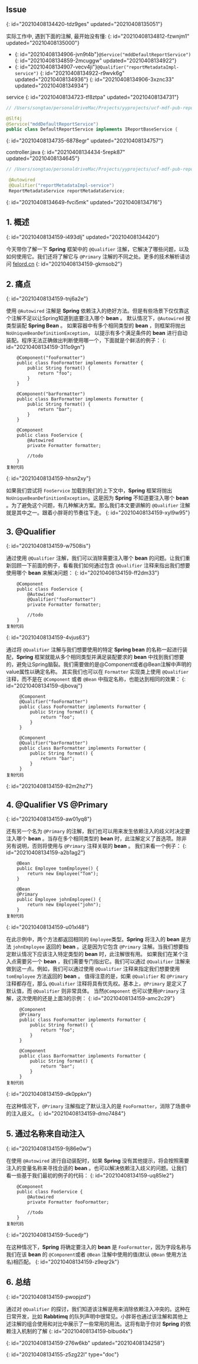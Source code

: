 ## Issue
{: id="20210408134420-tdz9ges" updated="20210408135051"}

实际工作中, 遇到下面的注解, 最开始没有懂:
{: id="20210408134812-fzwnjm1" updated="20210408135000"}

* {: id="20210408134906-jvn9t4b"}`@Service("mddDefaultReportService")`
  {: id="20210408134859-2mcuggw" updated="20210408134922"}
* {: id="20210408134907-vecv4ji"}`@Qualifier("reportMetadataImpl-service")`
  {: id="20210408134922-r9wvk6g" updated="20210408134936"}
{: id="20210408134906-3xznc33" updated="20210408134934"}

service
{: id="20210408134723-tf8ztpa" updated="20210408134731"}

```java
// /Users/songtao/personaldriveMac/Projects/yyprojects/ucf-mdf-pub-report/mdd-report-app/src/main/java/com/yonyou/ucf/mdf/app/service/impl/DefaultReportService.java

@Slf4j
@Service("mddDefaultReportService")
public class DefaultReportService implements IReportBaseService {

```
{: id="20210408134735-6878egr" updated="20210408134757"}

controller.java
{: id="20210408134434-5repk87" updated="20210408134645"}

```java
// /Users/songtao/personaldriveMac/Projects/yyprojects/ucf-mdf-pub-report/mdd-report-app/src/main/java/com/yonyou/ucf/mdf/app/controller/reportform/YonqlReportController.java

 @Autowired
 @Qualifier("reportMetadataImpl-service")
 ReportMetadataService reportMetadataService;

```
{: id="20210408134649-fvci5mk" updated="20210408134716"}

## 1. 概述
{: id="20210408134159-i493dlj" updated="20210408134420"}

今天带你了解一下 **Spring** 框架中的 `@Qualifier` 注解，它解决了哪些问题，以及如何使用它。我们还将了解它与 `@Primary` 注解的不同之处。更多的技术解析请访问 [felord.cn](https://felord.cn)
{: id="20210408134159-gkmsob2"}

## 2. 痛点
{: id="20210408134159-tnj6a2e"}

使用 `@Autowired` 注解是 **Spring** 依赖注入的绝好方法。但是有些场景下仅仅靠这个注解不足以让Spring知道到底要注入哪个 **bean** 。
默认情况下，`@Autowired` 按类型装配 **Spring Bean** 。
如果容器中有多个相同类型的 **bean** ，则框架将抛出 `NoUniqueBeanDefinitionException`，  以提示有多个满足条件的 **bean** 进行自动装配。程序无法正确做出判断使用哪一个，下面就是个鲜活的例子：
{: id="20210408134159-311o9gn"}

```
    @Component("fooFormatter")
    public class FooFormatter implements Formatter {
        public String format() {
            return "foo";
        }
    }

    @Component("barFormatter")
    public class BarFormatter implements Formatter {
        public String format() {
            return "bar";
        }
    }

    @Component
    public class FooService {
        @Autowired
        private Formatter formatter;
    
        //todo 
    }
复制代码
```
{: id="20210408134159-hhsn2xy"}

如果我们尝试将 `FooService` 加载到我们的上下文中，**Spring** 框架将抛出 `NoUniqueBeanDefinitionException`。这是因为 **Spring** 不知道要注入哪个 **bean** 。为了避免这个问题，有几种解决方案。那么我们本文要讲解的 `@Qualifier` 注解就是其中之一。跟着小胖哥的节奏往下走。
{: id="20210408134159-xyl9w95"}

## 3. @Qualifier
{: id="20210408134159-w7508is"}

通过使用 `@Qualifier` 注解，我们可以消除需要注入哪个 **bean** 的问题。让我们重新回顾一下前面的例子，看看我们如何通过包含 `@Qualifier` 注释来指出我们想要使用哪个 **bean** 来解决问题：
{: id="20210408134159-ff2dm33"}

```
    @Component
    public class FooService {
        @Autowired
        @Qualifier("fooFormatter")
        private Formatter formatter;
    
        //todo 
    }
复制代码
```
{: id="20210408134159-4vjus63"}

通过将 `@Qualifier` 注解与我们想要使用的特定 **Spring bean** 的名称一起进行装配，**Spring** 框架就能从多个相同类型并满足装配要求的 **bean** 中找到我们想要的，避免让Spring脑裂。我们需要做的是@Component或者@Bean注解中声明的value属性以确定名称。
其实我们也可以在 `Formatter` 实现类上使用 `@Qualifier` 注释，而不是在 `@Component` 或者 `@Bean` 中指定名称，也能达到相同的效果：
{: id="20210408134159-djbovaj"}

```
     @Component
     @Qualifier("fooFormatter")
     public class FooFormatter implements Formatter {
         public String format() {
             return "foo";
         }
     }
 
     @Component
     @Qualifier("barFormatter")
     public class BarFormatter implements Formatter {
         public String format() {
             return "bar";
         }
     }
复制代码
```
{: id="20210408134159-82m2hz7"}

## 4. @Qualifier  VS  @Primary
{: id="20210408134159-aw01yq8"}

还有另一个名为 `@Primary` 的注解，我们也可以用来发生依赖注入的歧义时决定要注入哪个 **bean** 。当存在多个相同类型的 **bean** 时，此注解定义了首选项。除非另有说明，否则将使用与 `@Primary` 注释关联的 **bean** 。
我们来看一个例子：
{: id="20210408134159-a2b1ag2"}

```
    @Bean
    public Employee tomEmployee() {
        return new Employee("Tom");
    }

    @Bean
    @Primary
    public Employee johnEmployee() {
        return new Employee("john");
    }
复制代码
```
{: id="20210408134159-u01xl48"}

在此示例中，两个方法都返回相同的 `Employee`类型。**Spring** 将注入的 **bean** 是方法 `johnEmployee` 返回的 **bean** 。这是因为它包含 `@Primary` 注解。当我们想要指定默认情况下应该注入特定类型的 **bean** 时，此注解很有用。
如果我们在某个注入点需要另一个 **bean** ，我们需要专门指出它。我们可以通过 `@Qualifier` 注解来做到这一点。例如，我们可以通过使用 `@Qualifier` 注释来指定我们想要使用 `tomEmployee` 方法返回的 **bean** 。
值得注意的是，如果 `@Qualifier` 和 `@Primary` 注释都存在，那么 `@Qualifier` 注释将具有优先权。基本上，`@Primary` 是定义了默认值，而 `@Qualifier` 则非常具体。
当然`@Component` 也可以使用`@Primary` 注解，这次使用的还是上面3的示例：
{: id="20210408134159-amc2c29"}

```
     @Component
     @Primary
     public class FooFormatter implements Formatter {
         public String format() {
             return "foo";
         }
     }
 
     @Component
     public class BarFormatter implements Formatter {
         public String format() {
             return "bar";
         }
     }
复制代码
```
{: id="20210408134159-dk0ppkn"}

在这种情况下，`@Primary` 注解指定了默认注入的是 `FooFormatter`，消除了场景中的注入歧义。
{: id="20210408134159-dmo7484"}

## 5. 通过名称来自动注入
{: id="20210408134159-9j86e0w"}

在使用 `@Autowired` 进行自动装配时，如果 **Spring** 没有其他提示，将会按照需要注入的变量名称来寻找合适的 **bean** 。也可以解决依赖注入歧义的问题。让我们看一些基于我们最初的例子的代码：
{: id="20210408134159-uq85le2"}

```
    @Component
    public class FooService {
        @Autowired
        private Formatter fooFormatter;
    
        //todo 
    }
复制代码
```
{: id="20210408134159-5ucedjr"}

在这种情况下，**Spring** 将确定要注入的 **bean** 是 `FooFormatter`，因为字段名称与我们在该 **bean** 的 `@Component`或者 `@Bean` 注解中使用的值(默认 `@Bean` 使用方法名)相匹配。
{: id="20210408134159-z9eqr2k"}

## 6. 总结
{: id="20210408134159-pwopjzd"}

通过对 `@Qualifier` 的探讨，我们知道该注解是用来消除依赖注入冲突的。这种在日常开发，比如 **Rabbtimq** 的队列声明中很常见。小胖哥也通过该注解和其他上述注解的组合使用和对比中展示了一些常用的用法。这将有助于你对 **Spring** 的依赖注入机制的了解
{: id="20210408134159-blbud4x"}

{: id="20210408134159-276w6kb" updated="20210408134258"}


{: id="20210408134155-z5zg22l" type="doc"}
